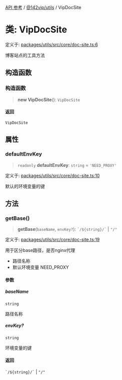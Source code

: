[API 参考](../../../index.md) / [@142vip/utils](../index.md) / VipDocSite

# 类: VipDocSite

定义于: [packages/utils/src/core/doc-site.ts:6](https://github.com/142vip/core-x/blob/d59cdcda9f62fc93dcb0efb54c66772997c75711/packages/utils/src/core/doc-site.ts#L6)

博客站点的工具方法

## 构造函数

### 构造函数

> **new VipDocSite**(): `VipDocSite`

#### 返回

`VipDocSite`

## 属性

### defaultEnvKey

> `readonly` **defaultEnvKey**: `string` = `'NEED_PROXY'`

定义于: [packages/utils/src/core/doc-site.ts:10](https://github.com/142vip/core-x/blob/d59cdcda9f62fc93dcb0efb54c66772997c75711/packages/utils/src/core/doc-site.ts#L10)

默认的环境变量的键

## 方法

### getBase()

> **getBase**(`baseName`, `envKey?`): `` `/${string}/` `` \| `"/"`

定义于: [packages/utils/src/core/doc-site.ts:19](https://github.com/142vip/core-x/blob/d59cdcda9f62fc93dcb0efb54c66772997c75711/packages/utils/src/core/doc-site.ts#L19)

用于区分base路径，是否nginx代理
- 路径名称
- 默认环境变量 NEED_PROXY

#### 参数

##### baseName

`string`

路径名称

##### envKey?

`string`

环境变量的键

#### 返回

`` `/${string}/` `` \| `"/"`
